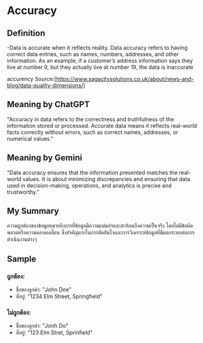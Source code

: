 # Accuracy

## Definition
-Data is accurate when it reflects reality. Data accuracy refers to having correct data entries, such as names, numbers, addresses, and other information. As an example, if a customer’s address information says they live at number 9, but they actually live at number 19, the data is inaccurate

accurency Source:[https://www.sagacitysolutions.co.uk/about/news-and-blog/data-quality-dimensions/]

## Meaning by ChatGPT
"Accuracy in data refers to the correctness and truthfulness of the information stored or processed. Accurate data means it reflects real-world facts correctly without errors, such as correct names, addresses, or numerical values."

## Meaning by Gemini
"Data accuracy ensures that the information presented matches the real-world values. It is about minimizing discrepancies and ensuring that data used in decision-making, operations, and analytics is precise and trustworthy."

## My Summary
ความถูกต้องของข้อมูลหมายถึงการที่ข้อมูลมีความแม่นยำและสะท้อนถึงความเป็นจริง โดยไม่มีข้อผิดพลาดหรือความคลาดเคลื่อน ซึ่งสำคัญมากในการตัดสินใจและการวิเคราะห์ข้อมูลที่มีผลกระทบต่อการดำเนินงานต่างๆ

## Sample
### ถูกต้อง:
- ชื่อของลูกค้า: "John Doe"
- ที่อยู่: "1234 Elm Street, Springfield"

### ไม่ถูกต้อง:
- ชื่อของลูกค้า: "Jonh Do"
- ที่อยู่: "123 Elm Stret, Sprinfield"
